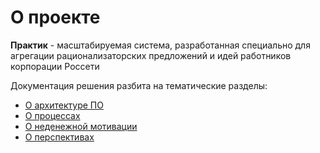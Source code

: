 # О проекте
**Практик** - масштабируемая система, разработанная специально для агрегации рационализаторских предложений и идей работников корпорации Россети

Документация решения разбита на тематические разделы:
- [О архитектуре ПО](Documentation/Architecture.md)
- [О процессах](Documentation/Processes.md)
- [О неденежной мотивации](Documentation/Non-monetary%20motivation.md)
- [О перспективах](Documentation/Perspectives.md)
